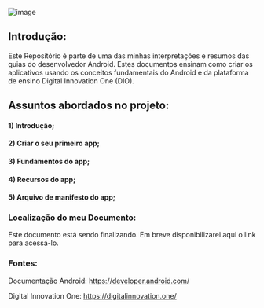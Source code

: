 
![image](https://user-images.githubusercontent.com/78937585/114437989-952f2e00-9b9d-11eb-9226-544ff2aec910.png)


## Introdução:

Este Repositório é parte de uma das minhas interpretações e resumos das guias do desenvolvedor Android. Estes documentos ensinam como criar os aplicativos usando os conceitos fundamentais do Android e da plataforma de ensino Digital Innovation One (DIO). 




## Assuntos abordados no projeto:

#### 1) Introdução;

#### 2) Criar o seu primeiro app;

#### 3) Fundamentos do app;

#### 4) Recursos do app;

#### 5) Arquivo de manifesto do app;




### Localização do meu Documento:

Este documento está sendo finalizando. Em breve disponibilizarei aqui o link para acessá-lo.




### Fontes:

Documentação Android: https://developer.android.com/

Digital Innovation One: https://digitalinnovation.one/

